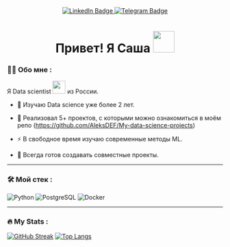 <div id="badges" align="center">
  <a href="https://www.linkedin.com/in/aleks-agasiev">
    <img src="https://img.shields.io/badge/LinkedIn-blue?style=for-the-badge&logo=linkedin&logoColor=white" alt="LinkedIn Badge"/>
  </a>
  <a href="https://t.me/AleksandrDEF" align="center">
    <img src="https://img.shields.io/badge/Telegram-blue?style=for-the-badge&logo=telegram&logoColor=white" alt="Telegram Badge"/>
  </a>


  <h1>
    Привет! Я Саша
    <img src="https://media.giphy.com/media/YbXLZ6dymH758xSEbM/giphy.gif" width="50"/>
  </h1>
</div>

### :man_technologist: Обо мне :
Я Data scientist <img src="https://media.giphy.com/media/WUlplcMpOCEmTGBtBW/giphy.gif" width="30"> из России.

- :seedling: Изучаю Data science уже более 2 лет.

- 🔭 Реализовал 5+ проектов, с которыми можно ознакомиться в моём репо (https://github.com/AleksDEF/My-data-science-projects)

- :zap: В свободное время изучаю современные методы ML.

-  👯 Всегда готов создавать совместные проекты.


---

### :hammer_and_wrench: Мой стек :

![Python](https://img.shields.io/badge/Python-316192?style=for-the-badge&logo=python&logoColor=yellow)
![PostgreSQL](https://img.shields.io/badge/PostgreSQL-316192?style=for-the-badge&logo=PostgreSQL&logoColor=white)
![Docker](https://img.shields.io/badge/Docker-316192?style=for-the-badge&logo=docker&logoColor=white)

---

### :fire: My Stats :
[![GitHub Streak](https://streak-stats.demolab.com?user=AleksDEF&theme=transparent&hide_border=true&mode=weekly&fire=FF2222&dates=2C68F6&currStreakLabel=2C68F6&currStreakNum=2C68F6)](https://git.io/streak-stats)
[![Top Langs](https://github-readme-stats.vercel.app/api/top-langs/?username=AleksDEF&layout=compact&theme=vision-friendly-light)](https://github.com/anuraghazra/github-readme-stats)
<!--
**AleksDEF/AleksDEF** is a ✨ _special_ ✨ repository because its `README.md` (this file) appears on your GitHub profile.

Here are some ideas to get you started:

- 🔭 I’m currently working on ...
- 🌱 I’m currently learning ...
- 👯 I’m looking to collaborate on ...
- 🤔 I’m looking for help with ...
- 💬 Ask me about ...
- 📫 How to reach me: ...
- 😄 Pronouns: ...
- ⚡ Fun fact: ...
-->
